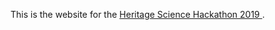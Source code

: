 This is the website for the [Heritage Science Hackathon 2019 ](https://heritage-science-hackathon.github.io/).
